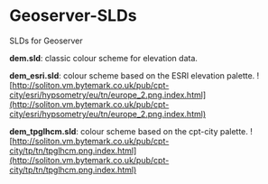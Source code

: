 Geoserver-SLDs
==============

SLDs for Geoserver

**dem.sld**: classic colour scheme for elevation data.

**dem_esri.sld**: colour scheme based on the ESRI elevation palette.
![http://soliton.vm.bytemark.co.uk/pub/cpt-city/esri/hypsometry/eu/tn/europe_2.png.index.html](http://soliton.vm.bytemark.co.uk/pub/cpt-city/esri/hypsometry/eu/tn/europe_2.png.index.html)

**dem_tpglhcm.sld**: colour scheme based on the cpt-city palette.
![http://soliton.vm.bytemark.co.uk/pub/cpt-city/tp/tn/tpglhcm.png.index.html](http://soliton.vm.bytemark.co.uk/pub/cpt-city/tp/tn/tpglhcm.png.index.html)
